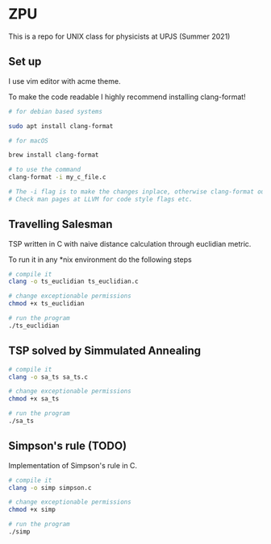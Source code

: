 # ZPU
This is a repo for UNIX class for physicists at UPJS (Summer 2021)


## Set up

I use vim editor with acme theme. 

To make the code readable I highly recommend installing clang-format!

```BASH
# for debian based systems

sudo apt install clang-format

# for macOS

brew install clang-format

# to use the command
clang-format -i my_c_file.c

# The -i flag is to make the changes inplace, otherwise clang-format outputs to stdout
# Check man pages at LLVM for code style flags etc.


```


## Travelling Salesman 

TSP written in C with naive distance calculation through euclidian metric.


To run it in any *nix environment do the following steps
```BASH
# compile it 
clang -o ts_euclidian ts_euclidian.c

# change exceptionable permissions 
chmod +x ts_euclidian

# run the program
./ts_euclidian

```

## TSP solved by Simmulated Annealing 
```BASH
# compile it 
clang -o sa_ts sa_ts.c

# change exceptionable permissions 
chmod +x sa_ts

# run the program
./sa_ts

```

## Simpson's rule (TODO)

Implementation of Simpson's rule in C. 


```BASH
# compile it 
clang -o simp simpson.c

# change exceptionable permissions 
chmod +x simp

# run the program
./simp




